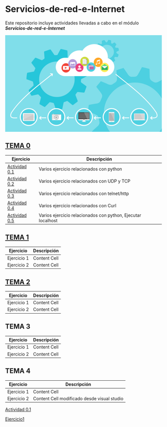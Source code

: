 # Servicios-de-red-e-Internet

Este repositorio incluye actividades llevadas a cabo en el módulo **_Servicios-de-red-e-Internet_**

![texto](/img/tux.png)

## [TEMA 0](Actividad0/README.md) 
|  Ejercicio  |  Descripción  |
| ------------- | ------------- |
| [Actividad 0.1](/Actividad0/README.md#actividad-01) | Varios ejercicio relacionados con python |
| [Actividad 0.2](/Actividad0/README.md#actividad-02) | Varios ejercicio relacionados con UDP y TCP |
| [Actividad 0.3](/Actividad0/README.md#actividad-03) | Varios ejercicio relacionados con telnet/http |
| [Actividad 0.4](/Actividad0/README.md#actividad-04)| Varios ejercicio relacionados con Curl |
| [Actividad 0.5](/Actividad0/README.md#actividad-05) | Varios ejercicio relacionados con python, Ejecutar localhost|

## [TEMA 1](Actividad1/README.md) 
|  Ejercicio  |  Descripción  |
| ------------- | ------------- |
| Ejercicio 1| Content Cell  |
| Ejercicio 2 | Content Cell  |

## [TEMA 2](Actividad2/README.md) 
|  Ejercicio  |  Descripción  |
| ------------- | ------------- |
| Ejercicio 1 | Content Cell  |
| Ejercicio 2 | Content Cell  |

## TEMA 3
|  Ejercicio  |  Descripción  |
| ------------- | ------------- |
| Ejercicio 1 | Content Cell  |
| Ejercicio 2 | Content Cell  |

## TEMA 4
|  Ejercicio  |  Descripción  |
| ------------- | ------------- |
| Ejercicio 1 | Content Cell  |
| Ejercicio 2 | Content Cell modificado desde visual studio |


[Actividad 0.1](Actividad-0.1/README.md)


 [Ejercicio1](Actividad1/##-La-arquitectura-Web-es-un-modelo-compuesto-de-tres-capas-¿cuáles-son-y-cuál-es-la-función-de-cada-una-de-ellas?/README.md)